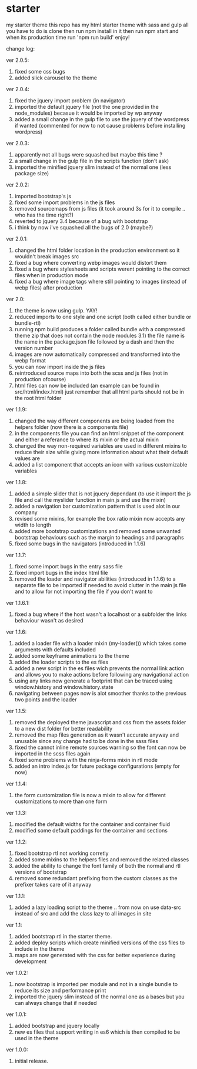 # starter
my starter theme
this repo has my html starter theme with sass and gulp
all you have to do is clone then run npm install in it then run npm start and when its production time run 'npm run build'
enjoy!

change log:

ver 2.0.5:
1) fixed some css bugs
2) added slick carousel to the theme

ver 2.0.4:
1) fixed the jquery import problem (in navigator)
2) imported the default jquery file (not the one provided in the node_modules) becasue it would be imported by wp anyway
3) added a small change in the gulp file to use the jquery of the wordpress if wanted (commented for now to not cause problems before installing wordpress)

ver 2.0.3:
1) apparently not all bugs were squashed but maybe this time ?
2) a small change in the gulp file in the scripts function (don't ask)
3) imported the minified jquery slim instead of the normal one (less package size)

ver 2.0.2:
1) imported bootstrap's js
2) fixed some import problems in the js files
3) removed sourcemaps from js files (it took around 3s for it to compile .. who has the time right?)
4) reverted to jquery 3.4 because of a bug with bootstrap
5) i think by now i've squashed all the bugs of 2.0 (maybe?) 

ver 2.0.1:
1) changed the html folder location in the production environment so it wouldn't break images src
2) fixed a bug where converting webp images would distort them 
3) fixed a bug where stylesheets and scripts werent pointing to the correct files when in production mode
4) fixed a bug where image tags where still pointing to images (instead of webp files) after production

ver 2.0:
1) the theme is now using gulp. YAY!
2) reduced imports to one style and one script (both called either bundle or bundle-rtl)
3) running npm build produces a folder called bundle with a compressed theme zip that does not contain the node modules
3.1) the file name is the name in the package.json file followed by a dash and then the version number
4) images are now automatically compressed and transformed into the webp format 
5) you can now import inside the js files
6) reintroduced source maps into both the scss and js files (not in production ofcourse)
7) html files can now be included (an example can be found in src/html/index.html) just remember that all html parts should not be in the root html folder

ver 1.1.9:
1) changed the way different components are being loaded from the helpers folder (now there is a components file)
2) in the components file you can find an html snippet of the component and either a referance to where its mixin or the actual mixin
3) changed the way non-required variables are used in different mixins to reduce their size while giving more information about what their default values are
4) added a list component that accepts an icon with various customizable variables

ver 1.1.8:
1) added a simple slider that is not jquery dependant (to use it import the js file and call the myslider function in main.js and use the mixin)
2) added a navigation bar customization pattern that is used alot in our company
3) revised some mixins, for example the box ratio mixin now accepts any width to length
4) added more bootstrap customizations and removed some unwanted bootstrap behaviours such as the margin to headings and paragraphs
5) fixed some bugs in the navigators (introduced in 1.1.6)

ver 1.1.7:
1) fixed some import bugs in the entry sass file
2) fixed import bugs in the index html file
3) removed the loader and navigator abilities (introduced in 1.1.6) to a separate file to be imported if needed to avoid clutter in the main js file and to allow for not importing the file if you don't want to

ver 1.1.6.1:
1) fixed a bug where if the host wasn't a localhost or a subfolder the links behaviour wasn't as desired

ver 1.1.6:
1) added a loader file with a loader mixin (my-loader()) which takes some arguments with defaults included
2) added some keyframe animations to the theme
3) added the loader scripts to the es files
4) added a new script in the es files wich prevents the normal link action and allows you to make actions before following any navigational action
5) using any links now generate a footprint that can be traced using window.history and window.history.state
6) navigating between pages now is alot smoother thanks to the previous two points and the loader

ver 1.1.5:
1) removed the deployed theme javascript and css from the assets folder to a new dist folder for better readability
2) removed the map files generation as it wasn't accurate anyway and unusable since any change had to be done in the sass files
3) fixed the cannot inline remote sources warning so the font can now be imported in the scss files again
4) fixed some problems with the ninja-forms mixin in rtl mode
5) added an intro index.js for future package configurations (empty for now)

ver 1.1.4:
1) the form customization file is now a mixin to allow for different customizations to more than one form

ver 1.1.3:
1) modified the default widths for the container and container fluid
2) modified some default paddings for the container and sections

ver 1.1.2:
1) fixed bootstrap rtl not working corretly
2) added some mixins to the helpers files and removed the related classes
3) added the ability to change the font family of both the normal and rtl versions of bootstrap
4) removed some redundant prefixing from the custom classes as the prefixer takes care of it anyway

ver 1.1.1:
1) added a lazy loading script to the theme .. from now on use data-src instead of src and add the class lazy to all images in site

ver 1.1:
1) added bootstrap rtl in the starter theme.
2) added deploy scripts which create minified versions of the css files to include in the theme
3) maps are now generated with the css for better experience during development

ver 1.0.2:
1) now bootstrap is imported per module and not in a single bundle to reduce its size and performance print
2) imported the jquery slim instead of the normal one as a bases but you can always change that if needed

ver 1.0.1:
1) added bootstrap and jquery locally
2) new es files that support writing in es6 which is then compiled to be used in the theme

ver 1.0.0:
1) initial release.
